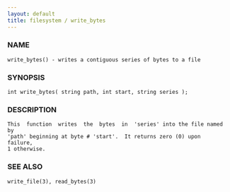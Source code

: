 ```yaml
---
layout: default
title: filesystem / write_bytes
---
```






### NAME
    write_bytes() - writes a contiguous series of bytes to a file


### SYNOPSIS
    int write_bytes( string path, int start, string series );


### DESCRIPTION
    This  function  writes  the  bytes  in  'series' into the file named by
    'path' beginning at byte # 'start'.  It returns zero (0) upon  failure,
    1 otherwise.


### SEE ALSO
    write_file(3), read_bytes(3)



